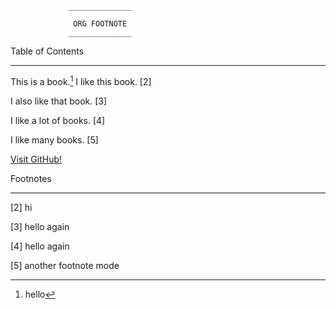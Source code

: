 			     ______________

			      ORG FOOTNOTE
			     ______________


Table of Contents
_________________




This is a book.[^1] I like this book. [2]

I also like that book. [3]

I like a lot of books. [4]

I like many books. [5]

[Visit GitHub!](www.github.com)

Footnotes
_________

[^1]: hello

[2] hi

[3] hello again

[4] hello again

[5] another footnote mode
